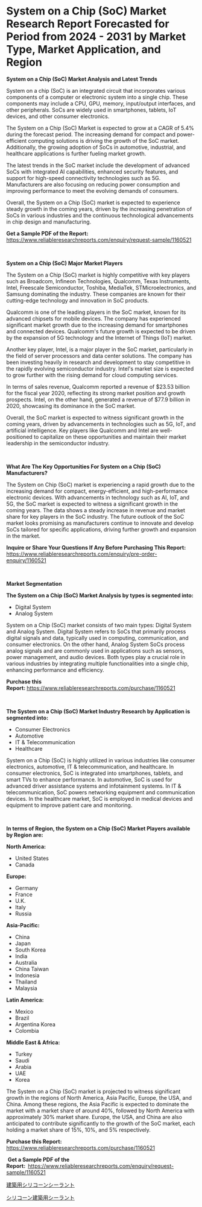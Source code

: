 <p><h1>System on a Chip (SoC) Market Research Report Forecasted for Period from 2024 -  2031 by Market Type, Market Application, and Region</h1></p><p><strong>System on a Chip (SoC) Market Analysis and Latest Trends</strong></p>
<p><p>System on a chip (SoC) is an integrated circuit that incorporates various components of a computer or electronic system into a single chip. These components may include a CPU, GPU, memory, input/output interfaces, and other peripherals. SoCs are widely used in smartphones, tablets, IoT devices, and other consumer electronics.</p><p>The System on a Chip (SoC) Market is expected to grow at a CAGR of 5.4% during the forecast period. The increasing demand for compact and power-efficient computing solutions is driving the growth of the SoC market. Additionally, the growing adoption of SoCs in automotive, industrial, and healthcare applications is further fueling market growth.</p><p>The latest trends in the SoC market include the development of advanced SoCs with integrated AI capabilities, enhanced security features, and support for high-speed connectivity technologies such as 5G. Manufacturers are also focusing on reducing power consumption and improving performance to meet the evolving demands of consumers.</p><p>Overall, the System on a Chip (SoC) market is expected to experience steady growth in the coming years, driven by the increasing penetration of SoCs in various industries and the continuous technological advancements in chip design and manufacturing.</p></p>
<p><strong>Get a Sample PDF of the Report:&nbsp;</strong> <a href="https://www.reliableresearchreports.com/enquiry/request-sample/1160521">https://www.reliableresearchreports.com/enquiry/request-sample/1160521</a></p>
<p>&nbsp;</p>
<p><strong>System on a Chip (SoC) Major Market Players</strong></p>
<p><p>The System on a Chip (SoC) market is highly competitive with key players such as Broadcom, Infineon Technologies, Qualcomm, Texas Instruments, Intel, Freescale Semiconductor, Toshiba, MediaTek, STMicroelectronics, and Samsung dominating the industry. These companies are known for their cutting-edge technology and innovation in SoC products.</p><p>Qualcomm is one of the leading players in the SoC market, known for its advanced chipsets for mobile devices. The company has experienced significant market growth due to the increasing demand for smartphones and connected devices. Qualcomm's future growth is expected to be driven by the expansion of 5G technology and the Internet of Things (IoT) market.</p><p>Another key player, Intel, is a major player in the SoC market, particularly in the field of server processors and data center solutions. The company has been investing heavily in research and development to stay competitive in the rapidly evolving semiconductor industry. Intel's market size is expected to grow further with the rising demand for cloud computing services.</p><p>In terms of sales revenue, Qualcomm reported a revenue of $23.53 billion for the fiscal year 2020, reflecting its strong market position and growth prospects. Intel, on the other hand, generated a revenue of $77.9 billion in 2020, showcasing its dominance in the SoC market.</p><p>Overall, the SoC market is expected to witness significant growth in the coming years, driven by advancements in technologies such as 5G, IoT, and artificial intelligence. Key players like Qualcomm and Intel are well-positioned to capitalize on these opportunities and maintain their market leadership in the semiconductor industry.</p></p>
<p>&nbsp;</p>
<p><strong>What Are The Key Opportunities For System on a Chip (SoC) Manufacturers?</strong></p>
<p><p>The System on Chip (SoC) market is experiencing a rapid growth due to the increasing demand for compact, energy-efficient, and high-performance electronic devices. With advancements in technology such as AI, IoT, and 5G, the SoC market is expected to witness a significant growth in the coming years. The data shows a steady increase in revenue and market share for key players in the SoC industry. The future outlook of the SoC market looks promising as manufacturers continue to innovate and develop SoCs tailored for specific applications, driving further growth and expansion in the market.</p></p>
<p><strong>Inquire or Share Your Questions If Any Before Purchasing This Report:</strong> <a href="https://www.reliableresearchreports.com/enquiry/pre-order-enquiry/1160521">https://www.reliableresearchreports.com/enquiry/pre-order-enquiry/1160521</a></p>
<p>&nbsp;</p>
<p><strong>Market Segmentation</strong></p>
<p><strong>The System on a Chip (SoC) Market Analysis by types is segmented into:</strong></p>
<p><ul><li>Digital System</li><li>Analog System</li></ul></p>
<p><p>System on a Chip (SoC) market consists of two main types: Digital System and Analog System. Digital System refers to SoCs that primarily process digital signals and data, typically used in computing, communication, and consumer electronics. On the other hand, Analog System SoCs process analog signals and are commonly used in applications such as sensors, power management, and audio devices. Both types play a crucial role in various industries by integrating multiple functionalities into a single chip, enhancing performance and efficiency.</p></p>
<p><strong>Purchase this Report:&nbsp;</strong><a href="https://www.reliableresearchreports.com/purchase/1160521">https://www.reliableresearchreports.com/purchase/1160521</a></p>
<p>&nbsp;</p>
<p><strong>The System on a Chip (SoC) Market Industry Research by Application is segmented into:</strong></p>
<p><ul><li>Consumer Electronics</li><li>Automotive</li><li>IT & Telecommunication</li><li>Healthcare</li></ul></p>
<p><p>System on a Chip (SoC) is highly utilized in various industries like consumer electronics, automotive, IT & telecommunication, and healthcare. In consumer electronics, SoC is integrated into smartphones, tablets, and smart TVs to enhance performance. In automotive, SoC is used for advanced driver assistance systems and infotainment systems. In IT & telecommunication, SoC powers networking equipment and communication devices. In the healthcare market, SoC is employed in medical devices and equipment to improve patient care and monitoring.</p></p>
<p>&nbsp;</p>
<p><strong>In terms of Region, the System on a Chip (SoC) Market Players available by Region are:</strong></p>
<p>
    <p> <strong> North America: </strong>
        <ul>
            <li>United States</li>
            <li>Canada</li>
        </ul>
        </p> 
    <p> <strong> Europe: </strong>
        <ul>
            <li>Germany</li>
            <li>France</li>
            <li>U.K.</li>
            <li>Italy</li>
            <li>Russia</li>
        </ul>
        </p> 
    <p> <strong> Asia-Pacific: </strong>
        <ul>
            <li>China</li>
            <li>Japan</li>
            <li>South Korea</li>
            <li>India</li>
            <li>Australia</li>
            <li>China Taiwan</li>
            <li>Indonesia</li>
            <li>Thailand</li>
            <li>Malaysia</li>
        </ul>
        </p> 
    <p> <strong> Latin America: </strong>
        <ul>
            <li>Mexico</li>
            <li>Brazil</li>
            <li>Argentina Korea</li>
            <li>Colombia</li>
        </ul>
        </p> 
    <p> <strong> Middle East & Africa: </strong>
        <ul>
            <li>Turkey</li>
            <li>Saudi</li>
            <li>Arabia</li>
            <li>UAE</li>
            <li>Korea</li>
        </ul>
    </p>
    </p>
<p><p>The System on a Chip (SoC) market is projected to witness significant growth in the regions of North America, Asia Pacific, Europe, the USA, and China. Among these regions, the Asia Pacific is expected to dominate the market with a market share of around 40%, followed by North America with approximately 30% market share. Europe, the USA, and China are also anticipated to contribute significantly to the growth of the SoC market, each holding a market share of 15%, 10%, and 5% respectively.</p></p>
<p><strong>Purchase this Report: </strong><a href="https://www.reliableresearchreports.com/purchase/1160521">https://www.reliableresearchreports.com/purchase/1160521</a></p>
<p>&nbsp;<strong>Get a Sample PDF of the Report:&nbsp;&nbsp;</strong><a href="https://www.reliableresearchreports.com/enquiry/request-sample/1160521">https://www.reliableresearchreports.com/enquiry/request-sample/1160521</a></p>
<p><strong></strong></p>
<p><p><a href="https://github.com/KaydenJohns1964/Market-Research-Report-List-1/blob/main/327681512593.md">建築用シリコーンシーラント</a></p><p><a href="https://github.com/marbadji/Market-Research-Report-List-1/blob/main/863447812592.md">シリコーン建築用シーラント</a></p></p>